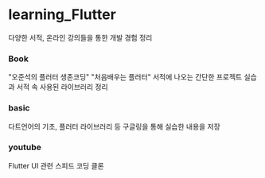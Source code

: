 # learning_Flutter
다양한 서적, 온라인 강의들을 통한 개발 경험 정리

### Book
"오준석의 플러터 생존코딩" 
"처음배우는 플러터"
서적에 나오는 간단한 프로젝트 실습과 서적 속 사용된 라이브러리 정리

### basic
다트언어의 기초, 플러터 라이브러리 등 
구글링을 통해 실습한 내용을 저장

### youtube
Flutter UI 관련 스피드 코딩 클론
